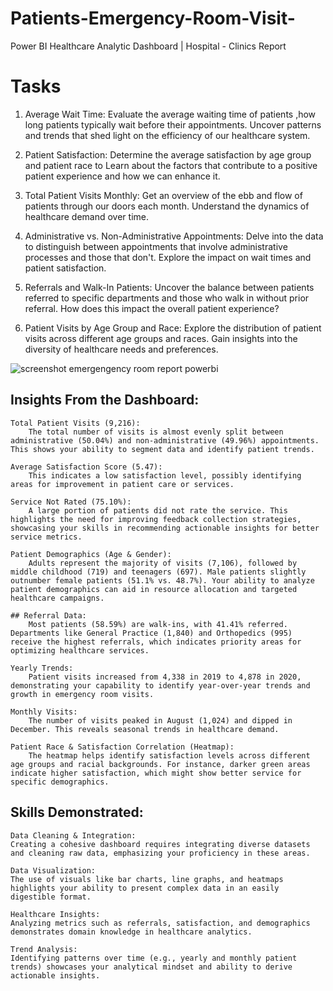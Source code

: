 # Patients-Emergency-Room-Visit-
Power BI Healthcare Analytic Dashboard | Hospital - Clinics Report
# Tasks
1. Average Wait Time: Evaluate the average waiting time of patients ,how long patients typically wait before their appointments. Uncover patterns and trends that shed light on the efficiency of our healthcare system.

2. Patient Satisfaction: Determine the average satisfaction by age group and patient race to Learn about the factors that contribute to a positive patient experience and how we can enhance it.

3. Total Patient Visits Monthly: Get an overview of the ebb and flow of patients through our doors each month. Understand the dynamics of healthcare demand over time.

4. Administrative vs. Non-Administrative Appointments: Delve into the data to distinguish between appointments that involve administrative processes and those that don't. Explore the impact on wait times and patient satisfaction.

5. Referrals and Walk-In Patients: Uncover the balance between patients referred to specific departments and those who walk in without prior referral. How does this impact the overall patient experience?

6. Patient Visits by Age Group and Race: Explore the distribution of patient visits across different age groups and races. Gain insights into the diversity of healthcare needs and preferences.


![screenshot emergengency room report powerbi](https://github.com/user-attachments/assets/a49b3bb3-c44a-4e13-a9b0-253325dbfed7)


   ## Insights From the Dashboard:

    Total Patient Visits (9,216):
        The total number of visits is almost evenly split between administrative (50.04%) and non-administrative (49.96%) appointments. This shows your ability to segment data and identify patient trends.

    Average Satisfaction Score (5.47):
        This indicates a low satisfaction level, possibly identifying areas for improvement in patient care or services.

    Service Not Rated (75.10%):
        A large portion of patients did not rate the service. This highlights the need for improving feedback collection strategies, showcasing your skills in recommending actionable insights for better service metrics.

    Patient Demographics (Age & Gender):
        Adults represent the majority of visits (7,106), followed by middle childhood (719) and teenagers (697). Male patients slightly outnumber female patients (51.1% vs. 48.7%). Your ability to analyze patient demographics can aid in resource allocation and targeted healthcare campaigns.

    ## Referral Data:
        Most patients (58.59%) are walk-ins, with 41.41% referred. Departments like General Practice (1,840) and Orthopedics (995) receive the highest referrals, which indicates priority areas for optimizing healthcare services.

    Yearly Trends:
        Patient visits increased from 4,338 in 2019 to 4,878 in 2020, demonstrating your capability to identify year-over-year trends and growth in emergency room visits.

    Monthly Visits:
        The number of visits peaked in August (1,024) and dipped in December. This reveals seasonal trends in healthcare demand.

    Patient Race & Satisfaction Correlation (Heatmap):
        The heatmap helps identify satisfaction levels across different age groups and racial backgrounds. For instance, darker green areas indicate higher satisfaction, which might show better service for specific demographics.

## Skills Demonstrated:

    Data Cleaning & Integration:
    Creating a cohesive dashboard requires integrating diverse datasets and cleaning raw data, emphasizing your proficiency in these areas.

    Data Visualization:
    The use of visuals like bar charts, line graphs, and heatmaps highlights your ability to present complex data in an easily digestible format.

    Healthcare Insights:
    Analyzing metrics such as referrals, satisfaction, and demographics demonstrates domain knowledge in healthcare analytics.

    Trend Analysis:
    Identifying patterns over time (e.g., yearly and monthly patient trends) showcases your analytical mindset and ability to derive actionable insights.
